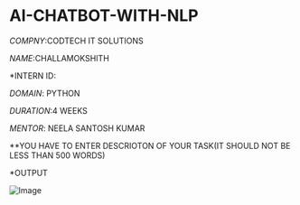 # AI-CHATBOT-WITH-NLP

*COMPNY*:CODTECH IT SOLUTIONS

*NAME*:CHALLAMOKSHITH

*INTERN ID:

*DOMAIN*: PYTHON

*DURATION*:4 WEEKS

*MENTOR*: NEELA SANTOSH KUMAR

**YOU HAVE TO ENTER DESCRIOTON OF YOUR TASK(IT SHOULD NOT BE LESS THAN 500 WORDS)

*OUTPUT

![Image](https://github.com/user-attachments/assets/5982b4c9-a8f2-4942-9410-7489172d750e)
